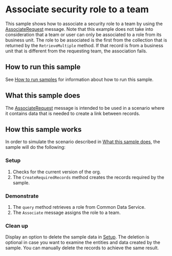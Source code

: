 # Associate security role to a team 

This sample shows how to associate a security role to a team by using the [AssociateRequest](https://docs.microsoft.com/en-us/dotnet/api/microsoft.xrm.sdk.messages.associaterequest?view=dynamics-general-ce-9) message. Note that this example does not take into consideration that a team or user can only be associated to a role from its business unit. The role to be associated is the first from the collection that is returned by the `RetrieveMultiple` method. If that record is from a business unit that is different from the requesting team, the association fails.

## How to run this sample

See [How to run samples](https://github.com/microsoft/PowerApps-Samples/blob/master/cds/README.md) for information about how to run this sample.

## What this sample does

The [AssociateRequest](https://docs.microsoft.com/en-us/dotnet/api/microsoft.xrm.sdk.messages.associaterequest?view=dynamics-general-ce-9) message is intended to be used in a scenario where it contains data that is needed to create a link between records.

## How this sample works

In order to simulate the scenario described in [What this sample does](#what-this-sample-does), the sample will do the following:

### Setup

1. Checks for the current version of the org.
2. The `CreateRequiredRecords` method creates the records required by the sample.

### Demonstrate

1. The `query` method retrieves a role from Common Data Service.
2. The `Associate` message assigns the role to a team.

### Clean up

Display an option to delete the sample data in [Setup](#setup). The deletion is optional in case you want to examine the entities and data created by the sample. You can manually delete the records to achieve the same result.
